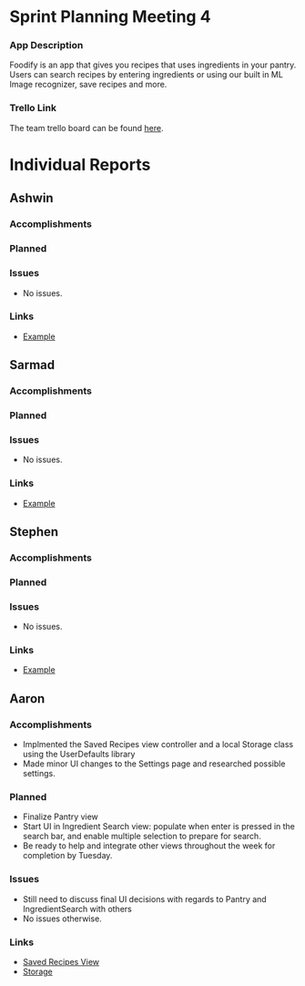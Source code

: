 # Sprint Planning Meeting 4
### App Description
Foodify is an app that gives you recipes that uses ingredients in your pantry. Users can search recipes 
by entering ingredients or using our built in ML Image recognizer, save recipes and more. 

### Trello Link
The team trello board can be found [here](https://trello.com/b/egF1VdsP/ecs-189e-project).

# Individual Reports
## Ashwin
### Accomplishments

### Planned

### Issues
- No issues.

### Links
- [Example](https://github.com/ECS189E/project-f19-recipeapp)

## Sarmad
### Accomplishments

### Planned

### Issues
- No issues.

### Links
- [Example](https://github.com/ECS189E/project-f19-recipeapp)

## Stephen
### Accomplishments

### Planned

### Issues
- No issues.

### Links
- [Example](https://github.com/ECS189E/project-f19-recipeapp)



## Aaron
### Accomplishments
- Implmented the Saved Recipes view controller and a local Storage class using the UserDefaults library
- Made minor UI changes to the Settings page and researched possible settings. 

### Planned
- Finalize Pantry view
- Start UI in Ingredient Search view: populate when enter is pressed in the search bar, and enable 
multiple selection to prepare for search. 
- Be ready to help and integrate other views throughout the week for completion by Tuesday. 

### Issues
- Still need to discuss final UI decisions with regards to Pantry and IngredientSearch with others
- No issues otherwise. 

### Links
- [Saved Recipes View](https://github.com/ECS189E/project-f19-recipeapp/blob/b224c13fb90e0489848743654e9b1ef66f798242/Recipe%20App/Recipe%20App/SavedRecipes.swift#L12)
- [Storage](https://github.com/ECS189E/project-f19-recipeapp/blob/b224c13fb90e0489848743654e9b1ef66f798242/Recipe%20App/Recipe%20App/Storage.swift#L12)
